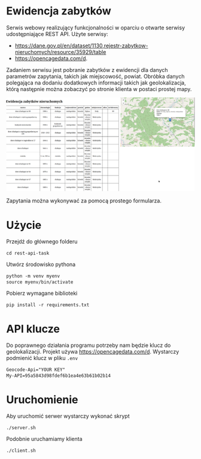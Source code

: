 # Ewidencja zabytków

Serwis webowy realizujący funkcjonalności w oparciu o otwarte serwisy udostępniające REST API.
Użyte serwisy:
* https://dane.gov.pl/en/dataset/1130,rejestr-zabytkow-nieruchomych/resource/35929/table
* https://opencagedata.com/d.

Zadaniem serwisu jest pobranie zabytków z ewidencji dla danych parametrów zapytania, takich jak miejscowość, powiat.
Obróbka danych polegająca na dodaniu dodatkowych informacji takich jak geolokalizacja, 
którą następnie można zobaczyć po stronie klienta w postaci prostej mapy.

<img src="images/demo.png">

Zapytania można wykonywać za pomocą prostego formularza. 

# Użycie

Przejdź do głównego folderu
```shell
cd rest-api-task
```

Utwórz środowisko pythona
```shell
python -m venv myenv
source myenv/bin/activate
```

Pobierz wymagane biblioteki
``` shell
pip install -r requirements.txt
```

# API klucze
Do poprawnego działania programu potrzeby nam będzie klucz 
do geolokalizacji. Projekt używa https://opencagedata.com/d.
Wystarczy podmienić klucz w pliku `.env`

```
Geocode-Api="YOUR KEY"
My-API=95a5843d98fdef6b1ea4e63b61b02b14
```

# Uruchomienie 
Aby uruchomić serwer wystarczy wykonać skrypt
```shell
./server.sh
```

Podobnie uruchamiamy klienta
```shell
./client.sh
```